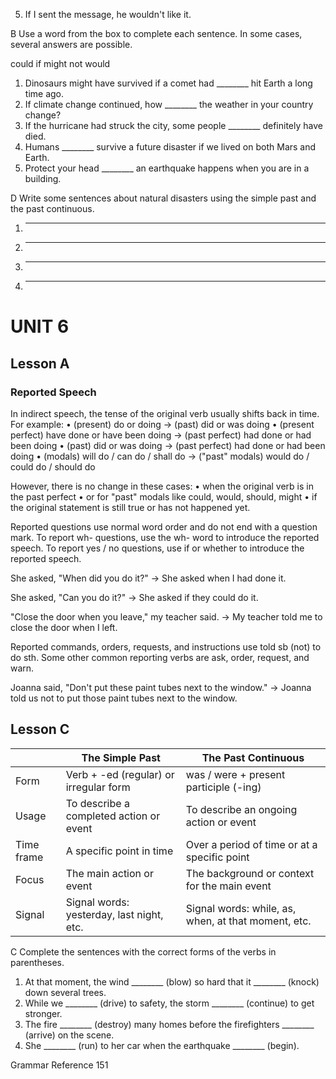 5. If I sent the message, he wouldn't like it.

B Use a word from the box to complete each sentence. In some cases, several answers are possible.

could    if    might    not    would

1. Dinosaurs might have survived if a comet had ________ hit Earth a long time ago.
2. If climate change continued, how ________ the weather in your country change?
3. If the hurricane had struck the city, some people ________ definitely have died.
4. Humans ________ survive a future disaster if we lived on both Mars and Earth.
5. Protect your head ________ an earthquake happens when you are in a building.

D Write some sentences about natural disasters using the simple past and the past continuous.

1. ________
2. ________
3. ________
4. ________

# UNIT 6

## Lesson A

### Reported Speech
In indirect speech, the tense of the original verb usually shifts back in time. For example:
• (present) do or doing → (past) did or was doing
• (present perfect) have done or have been doing → (past perfect) had done or had been doing
• (past) did or was doing → (past perfect) had done or had been doing
• (modals) will do / can do / shall do → ("past" modals) would do / could do / should do

However, there is no change in these cases:
• when the original verb is in the past perfect
• or for "past" modals like could, would, should, might
• if the original statement is still true or has not happened yet.

Reported questions use normal word order and do not end with a question mark. To report wh- questions, use the wh- word to introduce the reported speech. To report yes / no questions, use if or whether to introduce the reported speech.

She asked, "When did you do it?"
→ She asked when I had done it.

She asked, "Can you do it?"
→ She asked if they could do it.

"Close the door when you leave," my teacher said.
→ My teacher told me to close the door when I left.

Reported commands, orders, requests, and instructions use told sb (not) to do sth. Some other common reporting verbs are ask, order, request, and warn.

Joanna said, "Don't put these paint tubes next to the window."
→ Joanna told us not to put those paint tubes next to the window.

## Lesson C

| | The Simple Past | The Past Continuous |
|---|---|---|
| Form | Verb + -ed (regular) or irregular form | was / were + present participle (-ing) |
| Usage | To describe a completed action or event | To describe an ongoing action or event |
| Time frame | A specific point in time | Over a period of time or at a specific point |
| Focus | The main action or event | The background or context for the main event |
| Signal | Signal words: yesterday, last night, etc. | Signal words: while, as, when, at that moment, etc. |

C Complete the sentences with the correct forms of the verbs in parentheses.

1. At that moment, the wind ________ (blow) so hard that it ________ (knock) down several trees.
2. While we ________ (drive) to safety, the storm ________ (continue) to get stronger.
3. The fire ________ (destroy) many homes before the firefighters ________ (arrive) on the scene.
4. She ________ (run) to her car when the earthquake ________ (begin).

Grammar Reference 151
